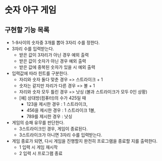 # 숫자 야구 게임
## 구현할 기능 목록

* 1-9사이의 숫자중 3개를 뽑아 3자리 수를 정한다.
* 3자리 수를 입력받는다.
    * 받은 값이 3자리가 아닌 경우 예외 출력
    * 받은 값이 숫자가 아닌 경우 예외 출력
    * 받은 값에 중복된 숫자가 있을 시 예외 출력
* 입력값에 따라 힌트를 구분한다.
    * 자리와 숫자 둘다 맞춘 경우 => 스트라이크 + 1
    * 숫자는 같지만 자리가 다른 경우 => 볼 + 1
    * 자리와 숫자 모두 틀린 경우 => 낫싱 (볼과 스트라이크가 모두 0인 상황)
    * [예] 상대방(컴퓨터)의 수가 425일 때  
      * 123을 제시한 경우 : 1 스트라이크,  
      * 456을 제시한 경우 : 1 스트라이크 1볼,  
      * 789를 제시한 경우 : 낫싱
* 게임의 승패 유무를 판단한다.
    * 3스트라이크인 경우, 게임이 종료된다.
    * 3스트라이크가 아니면 3자리 수를 입력받는다.
* 게임 종료가 되면, 다시 게임을 진행할지 완전히 프로그램을 종료할 지를 출력한다.
    * 1 입력 시 게임 재시작
    * 2 입력 시 프로그램 종료